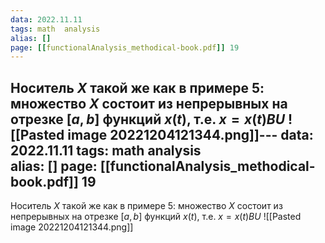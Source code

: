 ```yaml
---
data: 2022.11.11
tags: math  analysis  
alias: []
page: [[functionalAnalysis_methodical-book.pdf]] 19
---
```

Носитель $X$ такой же как в примере 5: множество $X$ состоит из непрерывных на отрезке $\left[ a,b \right]$ функций $x(t)$, т.е. $x=x(t)BU$
![[Pasted image 20221204121344.png]]                                                                                                                                                                                                                                                                                                                                                                                                                                                          ---
data: 2022.11.11
tags: math  analysis  
alias: []
page: [[functionalAnalysis_methodical-book.pdf]] 19
---
Носитель $X$ такой же как в примере 5: множество $X$ состоит из непрерывных на отрезке $\left[ a,b \right]$ функций $x(t)$, т.е. $x=x(t)BU$
![[Pasted image 20221204121344.png]]